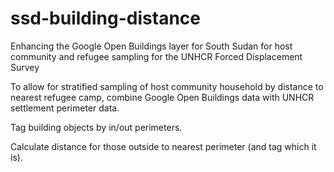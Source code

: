 # ssd-building-distance
Enhancing the Google Open Buildings layer for South Sudan for host community and refugee sampling for the UNHCR Forced Displacement Survey

To allow for stratified sampling of host community household by distance to nearest refugee camp, combine Google Open Buildings data with UNHCR settlement perimeter data.

Tag building objects by in/out perimeters.

Calculate distance for those outside to nearest perimeter (and tag which it is).
